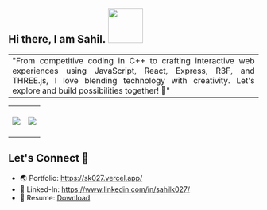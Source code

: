 ## Hi there, I am Sahil. <img src="https://camo.githubusercontent.com/b0fa06ee100360ae8811a115c133de7848891e3b/68747470733a2f2f6769746875622e6769746875626173736574732e636f6d2f696d616765732f6d6f6e612d776869737065722e676966" width="70" height="70" />

<div align="center">
<table width="100px">
    <tbody>
        <tr align="justify">
		<td>
		"From competitive coding in C++ to crafting interactive web experiences using JavaScript, React, Express, R3F, and THREE.js, I love blending technology with creativity. Let's explore and build possibilities together! 🚀"
		<br>
		</td>
	 </tr>
    </tbody>
</table>


 <table width="100px">
    <tbody>
        <tr align="justify">
		<td>
			<br>
			<img src ="https://github-readme-stats.vercel.app/api/top-langs/?username=SahilK-027&theme=tokyonight&layout=compact" />
			<br>
			<br>
		</td>
		<td>
		<img src ="https://github-readme-stats.vercel.app/api?username=sahilk-027&theme=tokyonight&show_icons=true&rank_icon=percentile"/>
		</td>
	 </tr>
    </tbody>
</table>
</div>

## Let's Connect 🔗

- 🌏 Portfolio: https://sk027.vercel.app/
- 🔹 Linked-In: https://www.linkedin.com/in/sahilk027/
- 📄 Resume: [Download](https://github.com/SahilK-027/Sahilk-027/files/12417365/resume.pdf)
